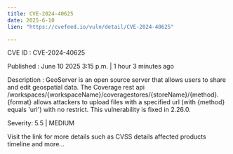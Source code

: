 ```yaml
---
title: CVE-2024-40625
date: 2025-6-10
lien: "https://cvefeed.io/vuln/detail/CVE-2024-40625"

---
```


CVE ID : CVE-2024-40625

Published :  June 10
2025
3:15 p.m. | 1 hour
3 minutes ago

Description : GeoServer is an open source server that allows users to share and edit geospatial data. The Coverage rest api /workspaces/{workspaceName}/coveragestores/{storeName}/{method}.{format} allows attackers to upload files with a specified url (with {method} equals 'url') with no restrict. This vulnerability is fixed in 2.26.0.

Severity: 5.5 | MEDIUM

Visit the link for more details
such as CVSS details
affected products
timeline
and more...
